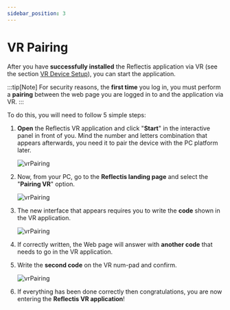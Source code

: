 ```yaml
---
sidebar_position: 3
---
```


# VR Pairing

After you have **successfully installed** the Reflectis application via VR (see the section [VR Device Setup](devicesetup)), you can start the application. 

:::tip[Note]
For security reasons, the **first time** you log in, you must perform a **pairing** between the web page you are logged in to and the application via VR.
:::

To do this, you will need to follow 5 simple steps:

1. **Open** the Reflectis VR application and click "**Start**" in the interactive panel in front of you. 
   Mind the number and letters combination that appears afterwards, you need it to pair the device with the PC platform later.

    ![vrPairing](/img/r_vrpairing_1.png)

2. Now, from your PC, go to the **Reflectis landing page** and select the "**Pairing VR**" option.

	![vrPairing](/img/r_vrpairing_2.png)

3. The new interface that appears requires you to write the **code** shown in the VR application.

	![vrPairing](/img/r_vrpairing_3.png)

4. If correctly written, the Web page will answer with **another code** that needs to go in the VR application.

5. Write the **second code** on the VR num-pad and confirm.

	![vrPairing](/img/r_vrpairing_4.png)

6. If everything has been done correctly then congratulations, you are now entering the **Reflectis VR application**!
